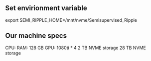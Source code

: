 ## Set envirionment variable
export SEMI_RIPPLE_HOME=/mnt/nvme/Semisupervised_Ripple

## Our machine specs
CPU:
RAM: 128 GB
GPU: 1080ti * 4
2 TB NVME storage
28 TB NVME storage

